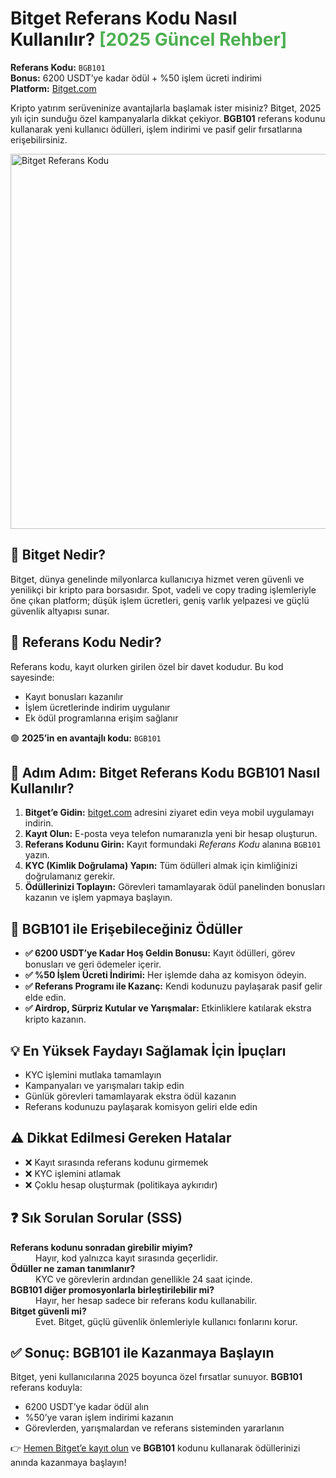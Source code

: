 <h1>Bitget Referans Kodu Nasıl Kullanılır? <span style="color:#4CAF50;">[2025 Güncel Rehber]</span></h1>
<p><strong>Referans Kodu:</strong> <code>BGB101</code><br><strong>Bonus:</strong> 6200 USDT’ye kadar ödül + %50 işlem ücreti indirimi<br><strong>Platform:</strong> <a href="https://partner.bitget.com/bg/new1" target="_blank">Bitget.com</a></p>
<p>Kripto yatırım serüveninize avantajlarla başlamak ister misiniz? Bitget, 2025 yılı için sunduğu özel kampanyalarla dikkat çekiyor. <strong>BGB101</strong> referans kodunu kullanarak yeni kullanıcı ödülleri, işlem indirimi ve pasif gelir fırsatlarına erişebilirsiniz.</p>

<img src="https://images.mirror-media.xyz/publication-images/SsvCHS3UdEWVuIlsrMnqJ.jpg" alt="Bitget Referans Kodu" width="600">

<h2>🚀 Bitget Nedir?</h2>
<p>Bitget, dünya genelinde milyonlarca kullanıcıya hizmet veren güvenli ve yenilikçi bir kripto para borsasıdır. Spot, vadeli ve copy trading işlemleriyle öne çıkan platform; düşük işlem ücretleri, geniş varlık yelpazesi ve güçlü güvenlik altyapısı sunar.</p>
<h2>🔑 Referans Kodu Nedir?</h2>
<p>Referans kodu, kayıt olurken girilen özel bir davet kodudur. Bu kod sayesinde:</p>
<ul>
<li>Kayıt bonusları kazanılır</li>
<li>İşlem ücretlerinde indirim uygulanır</li>
<li>Ek ödül programlarına erişim sağlanır</li>
</ul>
<p>🟢 <strong>2025’in en avantajlı kodu:</strong> <code>BGB101</code></p>
<h2>📝 Adım Adım: Bitget Referans Kodu BGB101 Nasıl Kullanılır?</h2>
<ol>
<li><strong>Bitget’e Gidin:</strong> <a href="https://partner.bitget.com/bg/new1" target="_blank">bitget.com</a> adresini ziyaret edin veya mobil uygulamayı indirin.</li>
<li><strong>Kayıt Olun:</strong> E-posta veya telefon numaranızla yeni bir hesap oluşturun.</li>
<li><strong>Referans Kodunu Girin:</strong> Kayıt formundaki <em>Referans Kodu</em> alanına <code>BGB101</code> yazın.</li>
<li><strong>KYC (Kimlik Doğrulama) Yapın:</strong> Tüm ödülleri almak için kimliğinizi doğrulamanız gerekir.</li>
<li><strong>Ödüllerinizi Toplayın:</strong> Görevleri tamamlayarak ödül panelinden bonusları kazanın ve işlem yapmaya başlayın.</li>
</ol>
<h2>🎁 BGB101 ile Erişebileceğiniz Ödüller</h2>
<ul>
<li><strong>✅ 6200 USDT’ye Kadar Hoş Geldin Bonusu:</strong> Kayıt ödülleri, görev bonusları ve geri ödemeler içerir.</li>
<li><strong>✅ %50 İşlem Ücreti İndirimi:</strong> Her işlemde daha az komisyon ödeyin.</li>
<li><strong>✅ Referans Programı ile Kazanç:</strong> Kendi kodunuzu paylaşarak pasif gelir elde edin.</li>
<li><strong>✅ Airdrop, Sürpriz Kutular ve Yarışmalar:</strong> Etkinliklere katılarak ekstra kripto kazanın.</li>
</ul>
<h2>💡 En Yüksek Faydayı Sağlamak İçin İpuçları</h2>
<ul>
<li>KYC işlemini mutlaka tamamlayın</li>
<li>Kampanyaları ve yarışmaları takip edin</li>
<li>Günlük görevleri tamamlayarak ekstra ödül kazanın</li>
<li>Referans kodunuzu paylaşarak komisyon geliri elde edin</li>
</ul>
<h2>⚠️ Dikkat Edilmesi Gereken Hatalar</h2>
<ul>
<li>❌ Kayıt sırasında referans kodunu girmemek</li>
<li>❌ KYC işlemini atlamak</li>
<li>❌ Çoklu hesap oluşturmak (politikaya aykırıdır)</li>
</ul>
<h2>❓ Sık Sorulan Sorular (SSS)</h2>
<dl>
<dt><strong>Referans kodunu sonradan girebilir miyim?</strong></dt>
<dd>Hayır, kod yalnızca kayıt sırasında geçerlidir.</dd>
<dt><strong>Ödüller ne zaman tanımlanır?</strong></dt>
<dd>KYC ve görevlerin ardından genellikle 24 saat içinde.</dd>
<dt><strong>BGB101 diğer promosyonlarla birleştirilebilir mi?</strong></dt>
<dd>Hayır, her hesap sadece bir referans kodu kullanabilir.</dd>
<dt><strong>Bitget güvenli mi?</strong></dt>
<dd>Evet. Bitget, güçlü güvenlik önlemleriyle kullanıcı fonlarını korur.</dd>
</dl>
<h2>✅ Sonuç: BGB101 ile Kazanmaya Başlayın</h2>
<p>Bitget, yeni kullanıcılarına 2025 boyunca özel fırsatlar sunuyor. <strong>BGB101</strong> referans koduyla:</p>
<ul>
<li>6200 USDT’ye kadar ödül alın</li>
<li>%50’ye varan işlem indirimi kazanın</li>
<li>Görevlerden, yarışmalardan ve referans sisteminden yararlanın</li>
</ul>
<p>👉 <a href="https://partner.bitget.com/bg/new1" target="_blank">Hemen Bitget’e kayıt olun</a> ve <strong>BGB101</strong> kodunu kullanarak ödüllerinizi anında kazanmaya başlayın!</p>
</body>
</html>
